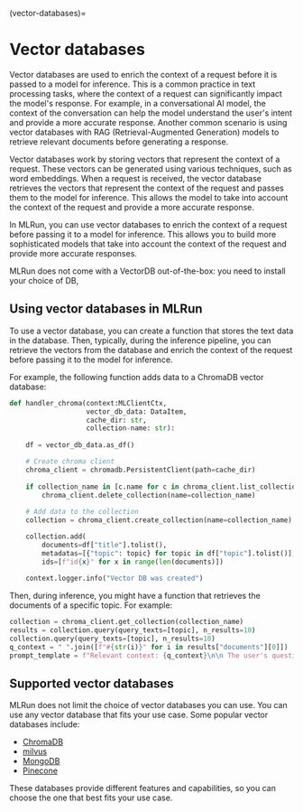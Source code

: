 (vector-databases)=
# Vector databases

Vector databases are used to enrich the context of a request before it is passed to a model for inference. This is a common practice in text processing tasks, where the context of a request can significantly impact the model's response. For example, in a conversational AI model, the context of the conversation can help the model understand the user's intent and provide a more accurate response. Another common scenario is using vector databases with RAG (Retrieval-Augmented Generation) models to retrieve relevant documents before generating a response.

Vector databases work by storing vectors that represent the context of a request. These vectors can be generated using various techniques, such as word embeddings. When a request is received, the vector database retrieves the vectors that represent the context of the request and passes them to the model for inference. This allows the model to take into account the context of the request and provide a more accurate response.

In MLRun, you can use vector databases to enrich the context of a request before passing it to a model for inference. This allows you to build more sophisticated models that take into account the context of the request and provide more accurate responses.

MLRun does not come with a VectorDB out-of-the-box: you need to install your choice of DB,

## Using vector databases in MLRun

To use a vector database, you can create a function that stores the text data in the database. Then, typically, during the inference pipeline, you can retrieve the vectors from the database and enrich the context of the request before passing it to the model for inference.

For example, the following function adds data to a ChromaDB vector database:

```python
def handler_chroma(context:MLClientCtx,
                   vector_db_data: DataItem,
                   cache_dir: str,
                   collection-name: str):
    
    df = vector_db_data.as_df()

    # Create chroma client
    chroma_client = chromadb.PersistentClient(path=cache_dir)
    
    if collection_name in [c.name for c in chroma_client.list_collections()]:
        chroma_client.delete_collection(name=collection_name)
    
	# Add data to the collection 
    collection = chroma_client.create_collection(name=collection_name)

    collection.add(
        documents=df["title"].tolist(),
        metadatas=[{"topic": topic} for topic in df["topic"].tolist()],
        ids=[f"id{x}" for x in range(len(documents)])
    
    context.logger.info("Vector DB was created")
```

Then, during inference, you might have a function that retrieves the documents of a specific topic. For example:

```python
collection = chroma_client.get_collection(collection_name)
results = collection.query(query_texts=[topic], n_results=10)
collection.query(query_texts=[topic], n_results=10)
q_context = " ".join([f"#{str(i)}" for i in results["documents"][0]])
prompt_template = f"Relevant context: {q_context}\n\n The user's question: {question}"

```

## Supported vector databases

MLRun does not limit the choice of vector databases you can use. You can use any vector database that fits your use case. Some popular vector databases include:
- [ChromaDB](https://github.com/chroma-core/chroma)
- [milvus](https://github.com/milvus-io/milvus)
- [MongoDB](https://www.mongodb.com/products/platform/atlas-vector-search)
- [Pinecone](https://www.pinecone.io/)

These databases provide different features and capabilities, so you can choose the one that best fits your use case.